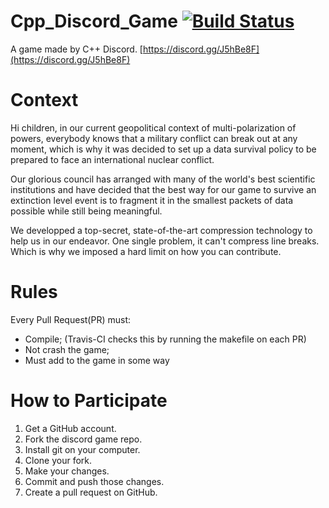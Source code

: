# Cpp_Discord_Game  [![Build Status](https://img.shields.io/travis/KageJittai/Cpp_Discord_Game/master.svg?style=flat-square&label=Travis)](https://travis-ci.org/KageJittai/Cpp_Discord_Game)
A game made by C++ Discord.  [https://discord.gg/J5hBe8F](https://discord.gg/J5hBe8F)

# Context
Hi children, in our current geopolitical context of multi-polarization of powers, everybody knows that a military conflict can break out at any moment, which is why it was decided to set up a data survival policy to be prepared to face an international nuclear conflict.

Our glorious council has arranged with many of the world's best scientific institutions and have decided that the best way for our game to survive an extinction level event is to fragment it in the smallest packets of data possible while still being meaningful.

We developped a top-secret, state-of-the-art compression technology to help us in our endeavor. One single problem, it can't compress line breaks. Which is why we imposed a hard limit on how you can contribute.

# Rules
Every Pull Request(PR) must:
* Compile; (Travis-CI checks this by running the makefile on each PR)
* Not crash the game;
* Must add to the game in some way

# How to Participate
1. Get a GitHub account.
2. Fork the discord game repo.
3. Install git on your computer.
4. Clone your fork.
5. Make your changes.
6. Commit and push those changes.
7. Create a pull request on GitHub.
